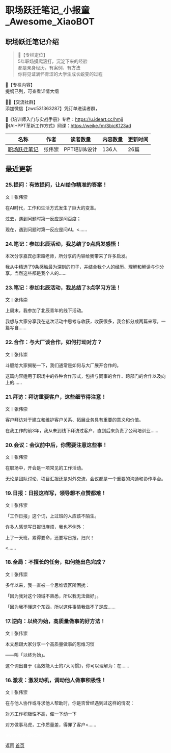 # 职场跃迁笔记_小报童_Awesome_XiaoBOT

## 职场跃迁笔记介绍
> 📍【专栏定位】    
5年职场摸爬滚打，沉淀下来的经验    
都是亲身经历，有案例、有方法    
你将见证满怀青涩的大学生成长蜕变的过程    
    
📖【专栏内容】    
提纲已列，可查看详情大纲    
    
🙍‍♂【交流社群】    
添加微信【zwc531363287】凭订单进读者群，    
    
💎《培训师入门与实战手册》专栏：https://u.ideart.cc/hmjj    
💎《AI+PPT革新工作方式》网课：https://weike.fm/SbicK123ad  
  


|名称|作者|读者数量|内容数量|更新时间|
|---|---|---|---|---|
|[职场跃迁笔记](https://xiaobot.net/p/weichong123?refer=9c3f1c95-a052-465a-9902-f6d75080262a)|张伟崇 | PPT培训&设计|136人|26篇|2024-01-17|

## 最近更新
### 25.提问：有效提问，让AI给你精准的答案！

文丨张伟崇

在AI时代，工作和生活方式发生了巨大的变革。

过去，遇到问题时第一反应是问百度；

现在，遇到问题时第一反应是问AI。<......

### 24.笔记：参加北辰活动，我总结了9点启发感悟！

本次分享嘉宾@宋超老师，所分享的内容给我带来了许多启发。

我从中精选了9条感触最为深刻的句子，并结合我个人的经历、理解和解读与你分享。当然这些都是我个人的......

### 23.笔记：参加北辰活动，我总结了3点学习方法！

文丨张伟崇

上周末，我参加了北辰青年的线下活动。

我想与大家分享我在这次活动中思考与收获，收获很多，我会拆分成两篇来写，一篇写自......

### 22.合作：与大厂谈合作，如何打动对方？

文丨张伟崇

斗胆给大家揭秘一下，我们通常是如何与大厂展开合作的。

这篇内容适用于职场中的各种合作形式，包括与同事的合作、跨部门的合作以及向上的......

### 21.拜访：拜访重要客户，这些细节得注意！

文丨张伟崇

客户拜访对于建立和维护客户关系、拓展业务具有重要的意义和价值。

在我工作的前3年，我从未到线下拜访过客户，直到后来负责了公司培训业......

### 20.会议：会议前中后，你需要注意这些事！

文丨张伟崇

在职场中，开会是一项常见的工作活动。

无论是团队讨论、项目汇报还是对外交流，会议都是一个重要的沟通和协作平台。

### 19.日报：日报这样写，领导想不点赞都难！

文丨张伟崇

「工作日报」这个词，上过班的人应该不陌生。

许多人感觉写日报很麻烦，我也不例外：

上了一天班，累得要命，还要写日报，扫兴！

<......

### 18.全局：不擅长的任务，如何能出色完成？

文丨张伟崇

多年以来，我一直被一个思维误区所困扰：

「因为我对这个领域不熟悉，所以我无法做好」。

「因为我不懂这个东西，所以这件事情我做不了是应......

### 17.逆向：以终为始，高质量做事的好方法！

文丨张伟崇

本文想跟大家分享一个高质量做事的思维习惯

——叫「以终为始」。

这个词出自于《高效能人士的7大习惯》，你可以理解为：在......

### 16.激发：激发动机，调动他人做事积极性！

文丨张伟崇

在与他人协作或寻求他人帮助时，你是否曾经遇到过这样的情况：

对方工作积极性不高，催一下动一下

对方做事马虎，工作质量差，得罪了客户<......


<a href="https://github.com/Reno9527/awesome-xiaobot" style="color: white; text-decoration: none;">awesome-xiaobot</a>

返回 [首页](../README.md)

